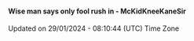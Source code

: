 #### Wise man says only fool rush in - McKidKneeKaneSir
Updated on 29/01/2024 - 08:10:44 (UTC) Time Zone
